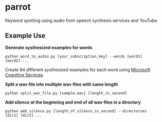 # parrot
Keyword spotting using audio from speech synthesis services and YouTube

## Example Use

**Generate systhesized examples for words**
```
python word_to_audio.py [your_subscription_key] --words [word1] [word2] ...
```
Create 84 different systhesized examples for each word using [Microsoft Cognitive Services](https://azure.microsoft.com/en-ca/services/cognitive-services/text-to-speech/).

**Split a wav file into multiple wav files with same length**
```
python split_wav_file.py [sample.wav] [length_in_second]
```

**Add silence at the beginning and end of all wav files in a directory**
```
python add_silence.py [length_of_silence_in_second] --directories [dir1] [dir2] ...
```
